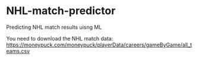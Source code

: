 # NHL-match-predictor
Predicting NHL match results uisng ML

You need to download the NHL match data: https://moneypuck.com/moneypuck/playerData/careers/gameByGame/all_teams.csv
